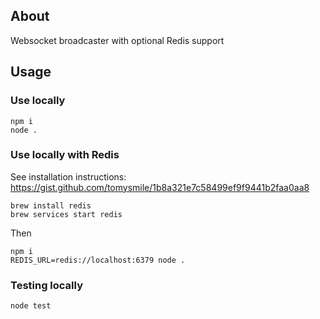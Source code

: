 ## About

Websocket broadcaster with optional Redis support

## Usage

### Use locally

```
npm i
node .
```

### Use locally with Redis

See installation instructions: https://gist.github.com/tomysmile/1b8a321e7c58499ef9f9441b2faa0aa8

```
brew install redis
brew services start redis
```

Then

```
npm i
REDIS_URL=redis://localhost:6379 node .
```

### Testing locally

```
node test
```
